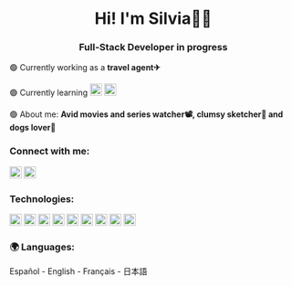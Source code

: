 <h1 align="center">Hi! I'm Silvia👩‍💻</h1>
<h3 align="center">Full-Stack Developer in progress</h3>


🟢 Currently working as a **travel agent✈**

🟢 Currently learning <!--React-->
<a href="https://reactjs.org/" title="React" rel="nofollow"><img src="https://github.com/get-icon/geticon/raw/master/icons/react.svg" alt="React" width="21px" height="21px" style="max-width: 100%;"></a> <!--Python--><a href="https://www.python.org/" title="Python" rel="nofollow"><img src="https://github.com/get-icon/geticon/raw/master/icons/python.svg" alt="Python" width="21px" height="21px" style="max-width: 100%;"></a>

🟢 About me: **Avid movies and series watcher📽, clumsy sketcher🎨 and dogs lover🐶**

<h3 align="left">Connect with me:</h3>
<p align="left">
<!--LinkedIn-->
<a href="https://linkedin.com/in/silviatrz" title="LinkedIn" rel="nofollow"><img src="https://raw.githubusercontent.com/rahuldkjain/github-profile-readme-generator/master/src/images/icons/Social/linked-in-alt.svg" alt="LinkedIn" width="21px" height="21px" style="max-width: 100%;"></a>
<!--Twitter-->
<a href="https://twitter.com/silviatrz" title="Twitter" rel="nofollow"><img src="https://raw.githubusercontent.com/rahuldkjain/github-profile-readme-generator/master/src/images/icons/Social/twitter.svg" alt="Twitter" width="21px" height="21px" style="max-width: 100%;"></a>
<!--Dev.to-->
<!---
<a href="https://dev.to/silviatrz" title="Dev.to" rel="nofollow"><img src="https://cdn.jsdelivr.net/npm/simple-icons@3.0.1/icons/dev-dot-to.svg" alt="Dev.to" width="21px" height="21px" style="max-width: 100%;"></a>
--->
</p>


<h3 align="left">Technologies:</h3>
<p align="left">
<!--PLANTILLA-->
<!---
<a href="https://reactjs.org/" title="PLANTILLA" rel="nofollow"><img src="https://github.com/get-icon/geticon/raw/master/icons/TECNOLOGIA.svg" alt="TECNOLOGIA" width="21px" height="21px" style="max-width: 100%;"></a>
--->
<!--HTML5-->
<a href="https://www.w3.org/TR/html5/" title="HTML5" rel="nofollow"><img src="https://github.com/get-icon/geticon/raw/master/icons/html-5.svg" alt="HTML5" width="21px" height="21px" style="max-width: 100%;"></a>
<!--CSS3-->
<a href="https://www.w3.org/TR/CSS/" title="CSS3" rel="nofollow"><img src="https://github.com/get-icon/geticon/raw/master/icons/css-3.svg" alt="CSS3" width="21px" height="21px" style="max-width: 100%;"></a>
<!--Bootstrap-->
<a href="https://getbootstrap.com/" title="Bootstrap" rel="nofollow"><img src="https://github.com/get-icon/geticon/raw/master/icons/bootstrap.svg" alt="Bootstrap" width="21px" height="21px" style="max-width: 100%;"></a>
<!--GIT-->
<a href="https://git-scm.com/" title="Git" rel="nofollow"><img src="https://github.com/get-icon/geticon/raw/master/icons/git-icon.svg" alt="Git" width="21px" height="21px" style="max-width: 100%;"></a>
<!--JavaScript-->
 <a href="https://developer.mozilla.org/en-US/docs/Web/JavaScript" title="JavaScript" rel="nofollow"><img src="https://github.com/get-icon/geticon/raw/master/icons/javascript.svg" alt="JavaScript" width="21px" height="21px" style="max-width: 100%;"></a>
<!--React-->
<a href="https://reactjs.org/" title="React" rel="nofollow"><img src="https://github.com/get-icon/geticon/raw/master/icons/react.svg" alt="React" width="21px" height="21px" style="max-width: 100%;"></a>
<!--Flux-->
<a href="https://facebook.github.io/flux/" title="Flux" rel="nofollow"><img src="https://facebook.github.io/flux/img/flux-logo-color.svg" alt="Flux" width="21px" height="21px" style="max-width: 100%;"></a>
<!--API Rest-->
<!--Python-->
<a href="https://www.python.org/" title="Python" rel="nofollow"><img src="https://github.com/get-icon/geticon/raw/master/icons/python.svg" alt="Python" width="21px" height="21px" style="max-width: 100%;"></a>
<!--Flask-->
<!--MySQL-->
<a href="https://dev.mysql.com/" title="MySQL" rel="nofollow"><img src="https://github.com/get-icon/geticon/raw/master/icons/mysql.svg" alt="MySQL" width="21px" height="21px" style="max-width: 100%;"></a>
<!--Oracle-->
<!--Java-->
<!---
<a href="https://www.java.com/" title="Java" rel="nofollow"><img src="https://github.com/get-icon/geticon/raw/master/icons/java.svg" alt="Java" width="21px" height="21px" style="max-width: 100%;"></a>
--->
<!--Android-->
<!--PHP-->
<!---
<a href="https://php.net/" title="PHP" rel="nofollow"><img src="https://github.com/get-icon/geticon/raw/master/icons/php.svg" alt="PHP" width="21px" height="21px" style="max-width: 100%;"></a>
--->

</p>

<h3 align="left">🌍 Languages:</h3>
 Español
 - English
 - Français
 - 日本語

